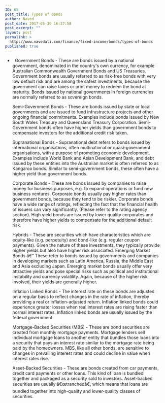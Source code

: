 ```yaml
---
ID: 65
post_title: Types of Bonds
author: Naved
post_date: 2017-05-30 16:37:58
post_excerpt: ""
layout: post
permalink: >
  http://www.navedali.com/finance/fixed-income/bonds/types-of-bonds
published: true
---
```

<ul>
 	<li>  Government Bonds - These are bonds issued by a national government, denominated in the country's own currency, for example Australian Commonwealth Government Bonds and US Treasuries. Government bonds are usually referred to as risk-free bonds with very low default risk and are among the safest investments, because the government can raise taxes or print money to redeem the bond at maturity. Bonds issued by national governments in foreign currencies are normally referred to as sovereign bonds.

Semi-Government Bonds - These are bonds issued by state or local governments and are issued to fund infrastructure projects and other ongoing financial commitments. Examples include bonds issued by New South Wales Treasury and Queensland Treasury Corporation. Semi-Government bonds often have higher yields than government bonds to compensate investors for the additional credit risk taken.

Supranational Bonds - Supranational debt refers to bonds issued by international organisations, often multinational or quasi-government organisations, with a purpose of promoting economic development. Examples include World Bank and Asian Development Bank, and debt issued by these entities into the Australian market is often referred to as Kangaroo bonds. Similar to semi-government bonds, these often have a higher yield than government bonds.

Corporate Bonds - These are bonds issued by companies to raise money for business purposes, e.g. to expand operations or fund new business ventures. Corporate bonds usually pay higher rates than government bonds, because they tend to be riskier. Corporate bonds have a wide range of ratings, reflecting the fact that the financial health of issuers can vary significantly. (Please refer to the rating agency section). High yield bonds are issued by lower quality corporates and therefore have higher yields to compensate for the additional default risk.

Hybrids - These are securities which have characteristics which are equity-like (e.g. perpetuity) and bond-like (e.g. regular coupon payments). Given the nature of these investments, they typically provide higher yields but also have higher risk associated.
Emerging Market Bonds â€“ These refer to bonds issued by governments and companies in developing markets such as Latin America, Russia, the Middle East and Asia excluding Japan. Emerging market bonds usually offer very attractive yields and pose special risks such as political and institutional instability and currency volatility. Again, because of the higher risk involved, their yields are generally higher.

Inflation Linked Bonds - The interest rate on these bonds are adjusted on a regular basis to reflect changes in the rate of inflation, thereby providing a real or inflation-adjusted return. Inflation linked bonds could experience greater losses when real interest rates are rising faster than normal interest rates. Inflation linked bonds are usually issued by the federal government.

Mortgage-Backed Securities (MBS) - These are bond securities are created from monthly mortgage payments. Mortgage lenders sell individual mortgage loans to another entity that bundles those loans into a security that pays an interest rate similar to the mortgage rate being paid by the homeowners. MBS, like all other bonds, are sensitive to changes in prevailing interest rates and could decline in value when interest rates rise.

Asset-Backed Securities - These are bonds created from car payments, credit card payments or other loans. This kind of loan is bundled together and packaged as a security sold to investors. Asset-backed securities are usually â€œtranchedâ€, which means that loans are bundled together into high-quality and lower-quality classes of securities.</li>
</ul>